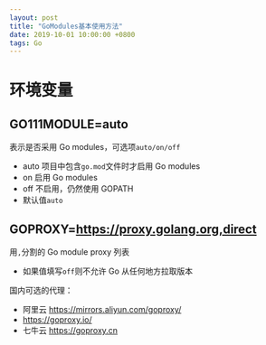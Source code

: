 ```yaml
---
layout: post
title: "GoModules基本使用方法"
date: 2019-10-01 10:00:00 +0800
tags: Go
---
```


# 环境变量

## GO111MODULE=auto

表示是否采用 Go modules，可选项`auto/on/off`

- auto 项目中包含`go.mod`文件时才启用 Go modules
- on 启用 Go modules
- off 不启用，仍然使用 GOPATH
- 默认值`auto`

## GOPROXY=https://proxy.golang.org,direct

用`,`分割的 Go module proxy 列表

- 如果值填写`off`则不允许 Go 从任何地方拉取版本

国内可选的代理：

- 阿里云 https://mirrors.aliyun.com/goproxy/
- https://goproxy.io/
- 七牛云 https://goproxy.cn
